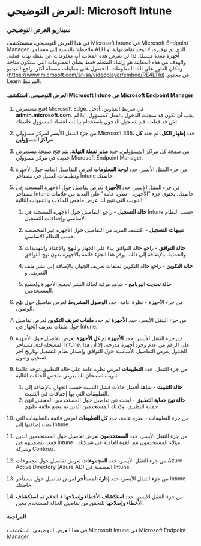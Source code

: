 ﻿---
Demo:
    title: 'Microsoft Intune'
    module: 'الوحدة 3، الدرس 6: وصف قدرات حلول الأمان في Microsoft: وصف أمان نقطة النهاية باستخدام Microsoft Intune'
---


# العرض التوضيحي: Microsoft Intune

### سيناريو العرض التوضيحي

في هذا العرض التوضيحي، ستستكشف Microsoft Intune في Microsoft Endpoint Manager. ملاحظة: بالنسبة إلى مستأجر ALH الذي تم توفيره، لا توجد نقاط نهاية أو أجهزة معدة مسبقًا، لذا لن تعرض هذه المعاينة أية معلومات عن نقطة نهاية فعلية. والهدف من هذه المعاينة هو إرشاد المتعلم فقط بشأن المعلومات التي ستكون متاحة ومكان العثور على تلك المعلومات.  للحصول على معاينات مفصلة أكثر، راجع الفيديو (<https://www.microsoft.com/ar-sa/videoplayer/embed/RE4LTIu>) في محتوى Learn المرتبط.



#### العرض التوضيحي: استكشف Microsoft Intune في Microsoft Endpoint Manager

1. افتح مستعرض Microsoft Edge. في شريط العناوين، أدخل **admin.microsoft.com**.  يجب أن تكون قد سجلت الدخول بالفعل كمسؤول.  إذا لم تكن قد فعلت، قم بتسجيل الدخول باستخدام بيانات اعتماد المسؤول خاصتك.

1. من جزء التنقل الأيسر لمركز مسؤولي Microsoft 365، حدد **إظهار الكل**، ثم حدد **كل مراكز المسؤولين**.

1. من صفحة كل مراكز المسؤولين، حدد **مدير نقطة النهاية**.  يتم فتح صفحة مستعرض جديدة في مركز مسؤولي Microsoft Endpoint Manager.

1. من جزء التنقل الأيسر، حدد **لوحة المعلومات** لعرض التفاصيل العامة حول الأجهزة وتطبيقات العميل في مستأجر Intune خاصتك.

1. من جزء التنقل الأيسر، حدد **الأجهزة** لعرض تفاصيل حول الأجهزة المسجلة في مستأجر Intune خاصتك. يحتوي جزء "الأجهزة - نظرة عامة" على العديد من علامات التبويب التي تتيح لك عرض ملخص للحالات والتنبيهات التالية:
    1. **حالة التسجيل** - راجع التفاصيل حول الأجهزة المسجلة في Intune حسب النظام الأساسي وإخفاقات التسجيل.
    
    1. **تنبيهات التسجيل** - اكتشف المزيد من التفاصيل حول الأجهزة غير المخصصة حسب النظام الأساسي.
    1. **حالة التوافق** - راجع حالة التوافق بناءً على الجهاز والنهج والإعداد والتهديدات والحماية. بالإضافة إلى ذلك، يوفر هذا الجزء قائمة بالأجهزة بدون نهج التوافق.
    1. **حالة التكوين** - راجع حالة التكوين لملفات تعريف الجهاز، بالإضافة إلى نشر ملف التعريف. و
    1. **حالة تحديث البرنامج** - شاهد مرئية لحالة النشر لجميع الأجهزة ولجميع المستخدمين.

1. من جزء الأجهزة - نظرة عامة، حدد **الوصول المشروط** لعرض تفاصيل حول نهُج الوصول.

1. من جزء التنقل الأيسر، حدد **الأجهزة** ثم حدد **ملفات تعريف التكوين** لعرض تفاصيل حول ملفات تعريف الجهاز في Intune.

1. من جزء التنقل الأيسر، حدد **الأجهزة** ثم **كل الأجهزة** لعرض تفاصيل حول الأجهزة المسجلة لدى مستأجر Intune.  على الرغم من عدم وجود أجهزة مدرجة، إلا أن هذا الجدول يعرض التفاصيل الأساسية حول التوافق وإصدار نظام التشغيل وتاريخ آخر تسجيل وصول.

1. من جزء التنقل، حدد **التطبيقات** لعرض نظرة عامة على حالة التطبيق. توجد علامتا تبويب تسمحان لك بعرض ملخص للحالات التالية:
    1. **حالة التثبيت** - شاهد أفضل حالات فشل التثبيت حسب الجهاز، بالإضافة إلى التطبيقات التي بها إخفاقات في التثبيت.
    1. **حالة نهج حماية التطبيق** - ابحث عن تفاصيل حول المستخدمين المعينين لنهُج حماية التطبيق، وكذلك المستخدمين الذين تم وضع علامة عليهم.

1. من جزء التطبيقات - نظرة عامة، حدد **كل التطبيقات** لعرض قائمة بالتطبيقات التي تمت إضافتها إلى Intune.

1. من جزء التنقل الأيسر، حدد **المستخدمون** لعرض تفاصيل حول المستخدمين الذين قمت بتضمينهم في Intune. هؤلاء المستخدمون هم القوة العاملة في شركتك، وشركة Contoso.

1. من جزء التنقل الأيسر، حدد **المجموعات** لعرض تفاصيل حول مجموعات Azure Active Directory (Azure AD) المضمنة في Intune.

1. من جزء التنقل الأيسر، حدد **إدارة المستأجر** لعرض تفاصيل حول مستأجر Intune خاصتك.

1. من جزء التنقل الأيسر، حدد **استكشاف الأخطاء وإصلاحها + الدعم** ثم **استكشاف الأخطاء وإصلاحها** للتحقق من تفاصيل الحالة لمستخدم معين.

#### المراجعة

في هذا العرض التوضيحي، استكشفت Microsoft Intune في Microsoft Endpoint Manager.
